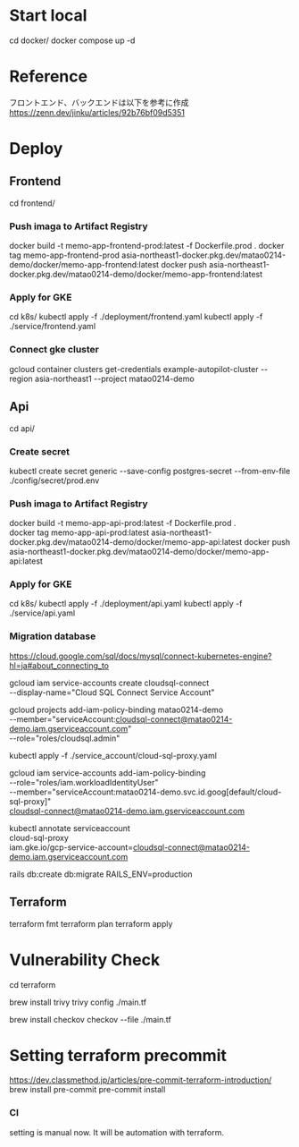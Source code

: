 # Start local
cd docker/
docker compose up -d

# Reference
フロントエンド、バックエンドは以下を参考に作成
https://zenn.dev/jinku/articles/92b76bf09d5351

# Deploy
## Frontend
cd frontend/
### Push imaga to Artifact Registry
docker build -t memo-app-frontend-prod:latest -f Dockerfile.prod .
docker tag memo-app-frontend-prod asia-northeast1-docker.pkg.dev/matao0214-demo/docker/memo-app-frontend:latest
docker push asia-northeast1-docker.pkg.dev/matao0214-demo/docker/memo-app-frontend:latest
### Apply for GKE
cd k8s/
kubectl apply -f ./deployment/frontend.yaml
kubectl apply -f ./service/frontend.yaml

### Connect gke cluster
gcloud container clusters get-credentials example-autopilot-cluster --region asia-northeast1 --project matao0214-demo

## Api
cd api/

### Create secret
kubectl create secret generic --save-config postgres-secret --from-env-file ./config/secret/prod.env
### Push imaga to Artifact Registry
docker build -t memo-app-api-prod:latest -f Dockerfile.prod .      
docker tag memo-app-api-prod:latest asia-northeast1-docker.pkg.dev/matao0214-demo/docker/memo-app-api:latest
docker push asia-northeast1-docker.pkg.dev/matao0214-demo/docker/memo-app-api:latest
### Apply for GKE
cd k8s/
kubectl apply -f ./deployment/api.yaml
kubectl apply -f ./service/api.yaml

### Migration database
https://cloud.google.com/sql/docs/mysql/connect-kubernetes-engine?hl=ja#about_connecting_to

gcloud iam service-accounts create cloudsql-connect \
    --display-name="Cloud SQL Connect Service Account"

gcloud projects add-iam-policy-binding matao0214-demo \
    --member="serviceAccount:cloudsql-connect@matao0214-demo.iam.gserviceaccount.com" \
    --role="roles/cloudsql.admin"

kubectl apply -f ./service_account/cloud-sql-proxy.yaml

gcloud iam service-accounts add-iam-policy-binding \
--role="roles/iam.workloadIdentityUser" \
--member="serviceAccount:matao0214-demo.svc.id.goog[default/cloud-sql-proxy]" \
cloudsql-connect@matao0214-demo.iam.gserviceaccount.com

kubectl annotate serviceaccount \
cloud-sql-proxy \
iam.gke.io/gcp-service-account=cloudsql-connect@matao0214-demo.iam.gserviceaccount.com

rails db:create db:migrate RAILS_ENV=production

## Terraform
terraform fmt
terraform plan
terraform apply

# Vulnerability Check
cd terraform 

brew install trivy
trivy config ./main.tf 

brew install checkov
checkov --file ./main.tf 

# Setting terraform precommit
https://dev.classmethod.jp/articles/pre-commit-terraform-introduction/
brew install pre-commit
pre-commit install

### CI
setting is manual now. It will be automation with terraform.
